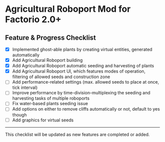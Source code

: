 # Agricultural Roboport Mod for Factorio 2.0+

## Feature & Progress Checklist

- [x] Implemented ghost-able plants by creating virtual entities, generated automatically
- [x] Add Agricultural Roboport building
- [x] Add Agricultural Roboport automatic seeding and harvesting of plants
- [x] Add Agricultural Roboport UI, which features modes of operation, filtering of allowed seeds and construction zone
- [ ] Add performance-related settings (max. allowed seeds to place at once, tick interval)
- [ ] Improve performance by time-division-multiplexing the seeding and harvesting tasks of multiple roboports
- [ ] Fix water-based plants seeding issue
- [ ] Add options on either to remove cliffs automatically or not, default to yes though
- [ ] Add graphics for virtual seeds
---

This checklist will be updated as new features are completed or added.
